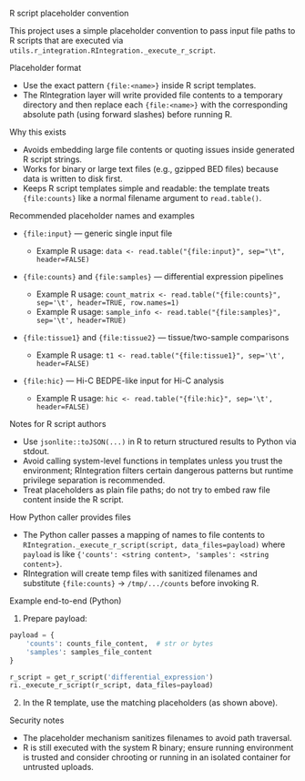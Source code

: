 R script placeholder convention

This project uses a simple placeholder convention to pass input file paths to R scripts that are executed via `utils.r_integration.RIntegration._execute_r_script`.

Placeholder format

- Use the exact pattern `{file:<name>}` inside R script templates.
- The RIntegration layer will write provided file contents to a temporary directory and then replace each `{file:<name>}` with the corresponding absolute path (using forward slashes) before running R.

Why this exists

- Avoids embedding large file contents or quoting issues inside generated R script strings.
- Works for binary or large text files (e.g., gzipped BED files) because data is written to disk first.
- Keeps R script templates simple and readable: the template treats `{file:counts}` like a normal filename argument to `read.table()`.

Recommended placeholder names and examples

- `{file:input}` — generic single input file
  - Example R usage: `data <- read.table("{file:input}", sep="\t", header=FALSE)`

- `{file:counts}` and `{file:samples}` — differential expression pipelines
  - Example R usage: `count_matrix <- read.table("{file:counts}", sep='\t', header=TRUE, row.names=1)`
  - Example R usage: `sample_info <- read.table("{file:samples}", sep='\t', header=TRUE)`

- `{file:tissue1}` and `{file:tissue2}` — tissue/two-sample comparisons
  - Example R usage: `t1 <- read.table("{file:tissue1}", sep='\t', header=FALSE)`

- `{file:hic}` — Hi-C BEDPE-like input for Hi-C analysis
  - Example R usage: `hic <- read.table("{file:hic}", sep='\t', header=FALSE)`

Notes for R script authors

- Use `jsonlite::toJSON(...)` in R to return structured results to Python via stdout.
- Avoid calling system-level functions in templates unless you trust the environment; RIntegration filters certain dangerous patterns but runtime privilege separation is recommended.
- Treat placeholders as plain file paths; do not try to embed raw file content inside the R script.

How Python caller provides files

- The Python caller passes a mapping of names to file contents to `RIntegration._execute_r_script(script, data_files=payload)` where `payload` is like `{'counts': <string content>, 'samples': <string content>}`.
- RIntegration will create temp files with sanitized filenames and substitute `{file:counts}` -> `/tmp/.../counts` before invoking R.

Example end-to-end (Python)

1. Prepare payload:

```python
payload = {
    'counts': counts_file_content,  # str or bytes
    'samples': samples_file_content
}

r_script = get_r_script('differential_expression')
ri._execute_r_script(r_script, data_files=payload)
```

2. In the R template, use the matching placeholders (as shown above).

Security notes

- The placeholder mechanism sanitizes filenames to avoid path traversal.
- R is still executed with the system R binary; ensure running environment is trusted and consider chrooting or running in an isolated container for untrusted uploads.
